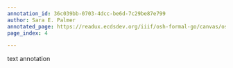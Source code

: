 ```yaml
---
annotation_id: 36c039bb-0703-4dcc-be6d-7c29be87e799
author: Sara E. Palmer
annotated_page: https://readux.ecdsdev.org/iiif/osh-formal-go/canvas/osh-formal-go_OSH-extraverses1.jpg
page_index: 4

---
```

<p>text annotation</p>